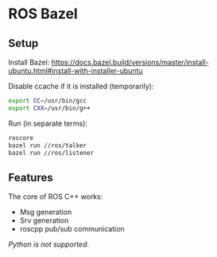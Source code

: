 # ROS Bazel

## Setup

Install Bazel: https://docs.bazel.build/versions/master/install-ubuntu.html#install-with-installer-ubuntu

Disable ccache if it is installed (temporarily):

```bash
export CC=/usr/bin/gcc
export CXX=/usr/bin/g++
```

Run (in separate terms):

```bash
roscore
bazel run //ros/talker
bazel run //ros/listener
```

## Features

The core of ROS C++ works:
- Msg generation
- Srv generation
- roscpp pub/sub communication

*Python is not supported*.
